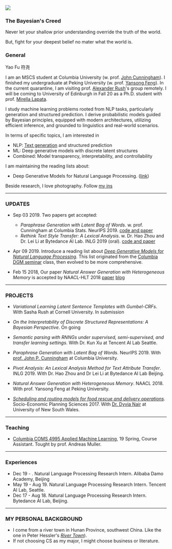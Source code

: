 
![](https://franxyao.github.io/images/ESB.jpg)

### The Bayesian's Creed

Never let your shallow prior understanding override the truth of the world.

But, fight for your deepest belief no mater what the world is. 

### General

Yao Fu 符尧 

I am an MSCS student at Columbia University (w. prof. [John Cunningham](https://stat.columbia.edu/~cunningham/)). 
I finished my undergraduate at Peking University (w. prof. [Yansong Feng](https://sites.google.com/site/ysfeng/home)). 
In the current quarantine, I am visiting prof. [Alexander Rush](http://rush-nlp.com/)'s group remotely. 
I will be coming to University of Edinburgh in Fall 20 as a Ph.D. student with prof. [Mirella Lapata](https://homepages.inf.ed.ac.uk/mlap/). 

I study machine learning problems rooted from NLP tasks, particularly generation and structured prediction. I derive probabilistic models guided by Bayesian principles, equipped with modern architectures, utilizing efficient inference, and grounded to linguistics and real-world scenarios. 

In terms of specific topics, I am interested in 
* NLP: [Text generation](https://github.com/FranxYao/franxyao.github.io/blob/master/blog/yaofu_NLG.pdf) and structured prediction
* ML: Deep generative models with discrete latent structures 
* Combined: Model transparency, interpretability, and controllability

I am maintaining the reading lists about:
* Deep Generative Models for Natural Language Processing. ([link](https://github.com/franxyao/Deep-Generative-Models-for-Natural-Language-Processing))

Beside research, I love photography. Follow [my ins](https://www.instagram.com/franx_yao/)

-----

### UPDATES

* Sep 03 2019. Two papers get accepted:

  * _Paraphrase Generation with Latent Bag of Words_. w. prof. Cunningham at Columbia Stats. NeurIPS 2019. [code and paper](https://github.com/FranxYao/dgm_latent_bow)
  * _Rethink Text Style Transfer: A Lexical Analysis_. w. Dr. Hao Zhou and Dr. Lei Li at Bytedance AI Lab. INLG 2019 (oral). [code and paper](https://github.com/FranxYao/pivot_analysis)

* Apr 09 2019. Introduce a reading list about [_Deep Generative Models for Natural Language Processing_](https://github.com/franxyao/Deep-Generative-Models-for-Natural-Language-Processing). This list originated from the [Columbia DGM seminar](http://stat.columbia.edu/~cunningham/teaching/GR8201/) class, then evolved to be more comprehensive. 

* Feb 15 2018, Our paper _Natural Answer Generation with Heterogeneous Memory_ is accepted by NAACL-HLT 2018 [paper](https://franxyao.github.io/NaturalAnswerGeneration.pdf) [blog](https://franxyao.github.io/NaturalAnswer.html)

-----

### PROJECTS
* _Variational Learning Latent Sentence Templates with Gumbel-CRFs_. With Sasha Rush at Cornell University. In submission 

* _On the Interpretability of Discrete Structured Representations: A Bayesian Perspective_. On going

* _Semantic parsing with RNNGs under supervised, semi-supervised, and transfer learning settings_. With Dr. Kun Xu at Tencent AI Lab Seattle.

* _Paraphrase Generation with Latent Bag of Words_. NeurIPS 2019. With [prof. John P. Cunningham](https://stat.columbia.edu/~cunningham/) at Columbia University.  

* _Pivot Analysis: An Lexical Analysis Method for Text Attribute Transfer_. INLG 2019. With Dr. Hao Zhou and Dr Lei Li at Bytedance AI Lab Beijing. 
  
* _Natural Answer Generation with Heterogeneous Memory_. NAACL 2018. With prof. Yansong Feng at Peking University.

* [_Scheduling and routing models for food rescue and delivery operations_](https://github.com/franxyao/Multi-Vehicle-Multi-Peroid-Dynamic-Tabu-Search/tree/master). Socio-Economic Planning Sciences 2017. With [Dr. Dyvia Nair](http://www.rciti.unsw.edu.au/staff/divya-nair) at University of New South Wales. 

-----

### Teaching 

* [Columbia COMS 4995 Applied Machine Learning](http://www.cs.columbia.edu/~amueller/comsw4995s19/), 19 Spring, Course Assistant. Tought by prof. Andreas Muller. 


-----

### Experiences

* Dec 19 - . Natural Language Processing Research Intern. Alibaba Damo Academy, Beijing
* May 19 - Aug 19.  Natural Language Processing Research Intern. Tencent AI Lab, Seattle.
* Dec 17 - Aug 18. Natural Language Processing Research Intern. Bytedance AI Lab, Beijing. 

-----

### MY PERSONAL BACKGROUND

* I come from a river town in Hunan Province, southwest China. Like the one in Peter Hessler's [_River Town_](http://www.goodreads.com/book/show/94053.River_Town)). 
* If not choosing CS as my major, I might choose business or literature. 




